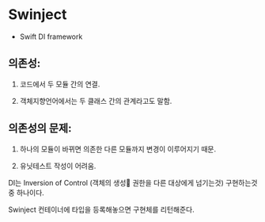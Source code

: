 Swinject
===

* Swift DI framework

의존성: 
---
1) 코드에서 두 모듈 간의 연결.

2) 객체지향언어에서는 두 클래스 간의 관계라고도 말함.

의존성의 문제:
---
1) 하나의 모듈이 바뀌면 의존한 다른 모듈까지 변경이 이루어지기 때문.

2) 유닛테스트 작성이 어려움.


DI는 Inversion of Control (객체의 생성 권한을 다른 대상에게 넘기는것) 구현하는것중 하나이다. 

Swinject 컨테이너에 타입을 등록해놓으면 구현체를 리턴해준다.